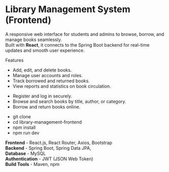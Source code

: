 # Library Management System (Frontend)

A responsive web interface for students and admins to browse, borrow, and manage books seamlessly.  
Built with **React**, it connects to the Spring Boot backend for real-time updates and smooth user experience.



Features
<!-- Admin / Librarian -->
- Add, edit, and delete books.
- Manage user accounts and roles.
- Track borrowed and returned books.
- View reports and statistics on book circulation.

<!-- Student-Users -->
- Register and log in securely.
- Browse and search books by title, author, or category.
- Borrow and return books online.

<!-- Installation and Setup -->
- git clone <url>
- cd library-management-frontend
- npm install
- npm run dev

<!-- Tech-Stack -->

 **Frontend**       - React.js, React Router, Axios, Bootstrap      
 **Backend**        - Spring Boot, Spring Data JPA,  
 **Database**       - MySQL                                         
 **Authentication** - JWT (JSON Web Token)                          
 **Build Tools**    - Maven, npm                                    
